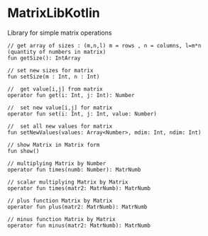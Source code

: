 # MatrixLibKotlin
Library for simple matrix operations

    // get array of sizes : (m,n,l) m = rows , n = columns, l=m*n (quantity of numbers in matrix)
    fun getSize(): IntArray

    // set new sizes for matrix
    fun setSize(m : Int, n : Int)

    //  get value[i,j] from matrix
    operator fun get(i: Int, j: Int): Number 

    //  set new value[i,j] for matrix
    operator fun set(i: Int, j: Int, value: Number)

    //  set all new values for matrix
    fun setNewValues(values: Array<Number>, mdim: Int, ndim: Int)

    // show Matrix in Matrix form
    fun show()

    // multiplying Matrix by Number
    operator fun times(numb: Number): MatrNumb

    // scalar multiplying Matrix by Matrix
    operator fun times(matr2: MatrNumb): MatrNumb
 
    // plus function Matrix by Matrix
    operator fun plus(matr2: MatrNumb): MatrNumb

    // minus function Matrix by Matrix
    operator fun minus(matr2: MatrNumb): MatrNumb
   
